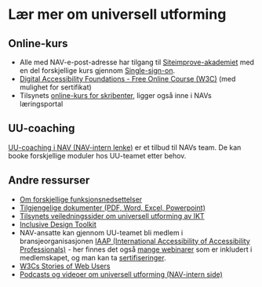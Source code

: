 # Lær mer om universell utforming

## Online-kurs
- Alle med NAV-e-post-adresse har tilgang til [Siteimprove-akademiet](https://siteimprove.litmos.com/home/library) med en del forskjellige kurs gjennom [Single-sign-on](https://my2.siteimprove.com/Auth/Saml2/6274809).
- [Digital Accessibility Foundations - Free Online Course (W3C)](https://www.w3.org/WAI/fundamentals/foundations-course/) (med mulighet for sertifikat)
- Tilsynets [online-kurs for skribenter](https://www.uutilsynet.no/veiledning/e-laeringskurs-om-universell-utforming-av-nettinnhold/199), ligger også inne i NAVs læringsportal

## UU-coaching
[UU-coaching i NAV (NAV-intern lenke)](https://navno.sharepoint.com/sites/universellutformingavikt/SitePages/Moduler.aspx) er et tilbud til NAVs team. De kan booke forskjellige moduler hos UU-teamet etter behov.

## Andre ressurser
- [Om forskjellige funksjonsnedsettelser](https://navikt.github.io/uu/l%C3%A6re-mer/funksjonsnedsettelser/)
- [Tilgjengelige dokumenter (PDF, Word, Excel, Powerpoint)](https://navikt.github.io/uu/l%C3%A6re-mer/dokumenter/)
- [Tilsynets veiledningssider om universell utforming av IKT](http://uutilsynet.no)
- [Inclusive Design Toolkit](http://www.inclusivedesigntoolkit.com/whatis/whatis.html)
- NAV-ansatte kan gjennom UU-teamet bli medlem i bransjeorganisasjonen [IAAP (International Accessibility of Accessibility Professionals)](http://www.iaapnordic.org/) - her finnes det også [mange webinarer](https://www.accessibilityassociation.org/archivedwebinardirectory) som er inkludert i medlemskapet, og man kan ta [sertifiseringer](https://www.accessibilityassociation.org/certification).
- [W3Cs Stories of Web Users](https://www.w3.org/WAI/people-use-web/user-stories/)
- [Podcasts og videoer om universell utforming (NAV-intern side)](https://navno.sharepoint.com/sites/universellutformingavikt/SitePages/Podcast%20og%20video.aspx)
